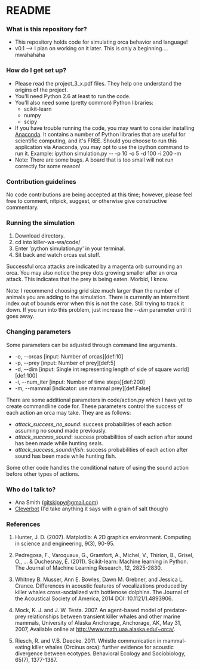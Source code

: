 # README

### What is this repository for?
* This repository holds code for simulating orca behavior and language!
* v0.1 --> I plan on working on it later. This is only a beginning.... mwahahaha

### How do I get set up?
* Please read the project_3_x.pdf files. They help one understand the origins of the project. 
* You'll need Python 2.6 at least to run the code.
* You'll also need some (pretty common) Python libraries:
     - scikit-learn
     - numpy
     - scipy
* If you have trouble running the code, you may want to consider installing [Anaconda](https://store.continuum.io/cshop/anaconda/). It contains a number of Python libraries that are useful for scientific computing, and it's FREE. Should you choose to run this application via Anaconda, you may opt to use the ipython command to run it. Example: ipython simulation.py -- -p 10 -o 5 -d 100 -i 200 -m
* Note: There are some bugs. A board that is too small will not run correctly for some reason!

### Contribution guidelines
No code contributions are being accepted at this time; however, please feel free to comment, nitpick, suggest, or otherwise give constructive commentary.

### Running the simulation
1. Download directory.
2. cd into killer-wa-wa/code/
3. Enter 'python simulation.py' in your terminal.
4. Sit back and watch orcas eat stuff.

Successful orca attacks are indicated by a magenta orb surrounding an orca. You may also notice the prey dots growing smaller after an orca attack. This indicates that the prey is being eaten. Morbid, I know. 

Note: I recommend choosing grid size much larger than the number of animals you are adding to the simulation. There is currently an intermittent index out of bounds error when this is not the case. Still trying to track it down. If you run into this problem, just increase the *--dim* parameter until it goes away.

### Changing parameters
Some parameters can be adjusted through command line arguments.

* -o, --orcas [input: Number of orcas][def:10]
* -p, --prey [input: Number of prey][def:5]
* -d, --dim [input: Single int representing length of side of square world][def:100]
* -i, --num_iter [input: Number of time steps][def:200]
* -m, --mammal [indicator: use mammal prey][def:False]

There are some additional parameters in code/action.py which I have yet to create commandline code for. These parameters control the success of each action an orca may take. They are as follows:

* *attack_success_no_sound*: success probabilities of each action assuming no sound made previously.
* *attack_success_sound*: success probabilities of each action after sound has been made while hunting seals.
* *attack_success_soundnfish*: success probabilities of each action after sound has been made while hunting fish.

Some other code handles the conditional nature of using the sound action before other types of actions.

### Who do I talk to? ###
* Ana Smith (gitskippy@gmail.com)
* [Cleverbot](http://www.cleverbot.com/) (I'd take anything it says with a grain of salt though)
### References ###
1. Hunter, J. D. (2007). Matplotlib: A 2D graphics environment. Computing in science and engineering, 9(3), 90-95.

2. Pedregosa, F., Varoquaux, G., Gramfort, A., Michel, V., Thirion, B., Grisel, O., ... & Duchesnay, É. (2011). Scikit-learn: Machine learning in Python. The Journal of Machine Learning Research, 12, 2825-2830.

3. Whitney B. Musser, Ann E. Bowles, Dawn M. Grebner, and Jessica L. Crance. Differences in acoustic features of vocalizations produced by killer whales cross-socialized with bottlenose dolphins. The Journal of the Acoustical Society of America, 2014 DOI: 10.1121/1.4893906.

4. Mock, K. J. and J. W. Testa. 2007. An agent-based model of predator-prey relationships between transient killer whales and other marine mammals, University of Alaska Anchorage, Anchorage, AK, May 31, 2007, Available online at http://www.math.uaa.alaska.edu/~orca/. 

5. Riesch, R. and V.B. Deecke. 2011. Whistle communication in mammal-eating killer whales (Orcinus orca): further evidence for acoustic divergence between ecotypes. Behavioral Ecology and Sociobiology, 65(7), 1377-1387.
